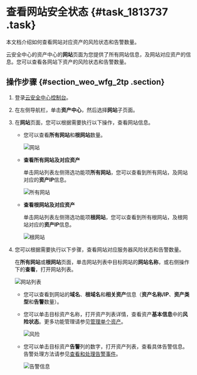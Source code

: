 # 查看网站安全状态 {#task_1813737 .task}

本文档介绍如何查看网站对应资产的风险状态和告警数量。

云安全中心的资产中心的**网站**页面为您提供了所有网站信息，及网站对应资产的信息。您可以查看各网站下资产的风险状态和告警数量。

## 操作步骤 {#section_weo_wfg_2tp .section}

1.  登录[云安全中心控制台](https://yundun.console.aliyun.com/?p=sas)。
2.  在左侧导航栏，单击**资产中心**，然后选择**网站**子页面。
3.  在**网站**页面，您可以根据需要执行以下操作，查看网站信息。 
    -   您可以查看**所有网站**和**根网站**数量。

        ![网站](http://static-aliyun-doc.oss-cn-hangzhou.aliyuncs.com/assets/img/1436204/156706784356836_zh-CN.png)

    -   **查看所有网站及对应资产** 

        单击网站列表左侧筛选功能项**所有网站**，您可以查看到所有网站，及网站对应的**资产IP**信息。

        ![所有网站](http://static-aliyun-doc.oss-cn-hangzhou.aliyuncs.com/assets/img/1436204/156706784356835_zh-CN.png)

    -   **查看根网站及对应资产** 

        单击网站列表左侧筛选功能项**根网站**，您可以查看到所有根网站，及根网站对应的**资产IP**信息。

        ![根网站](http://static-aliyun-doc.oss-cn-hangzhou.aliyuncs.com/assets/img/1436204/156706784356839_zh-CN.png)

4.  您可以根据需要执行以下步骤，查看网站对应服务器风险状态和告警数量。 

    在**所有网站**或**根网站**页面，单击网站列表中目标网站的**网站名称**，或右侧操作下的**查看**，打开网站列表。

    ![网站列表](http://static-aliyun-doc.oss-cn-hangzhou.aliyuncs.com/assets/img/1436204/156706784356841_zh-CN.png)

    -   您可以查看到网站的**域名**、**根域名**和**相关资产**信息（**资产名称/IP**、**资产类型**和**告警**数量）。
    -   您可以单击目标资产名称，打开资产列表详情，查看资产**基本信息**中的**风险状态**。更多功能管理请参见[管理单个资产](intl.zh-CN/资产管理/管理单个资产.md#)。

        ![风险](http://static-aliyun-doc.oss-cn-hangzhou.aliyuncs.com/assets/img/1436204/156706784357241_zh-CN.png)

    -   您可以单击目标资产**告警**列的数字，打开资产列表，查看具体告警信息。告警处理方法请参见[查看和处理告警事件](../intl.zh-CN/威胁检测/安全告警处理/查看和处理告警事件.md#)。

        ![告警信息](http://static-aliyun-doc.oss-cn-hangzhou.aliyuncs.com/assets/img/1436204/156706784356856_zh-CN.png)


